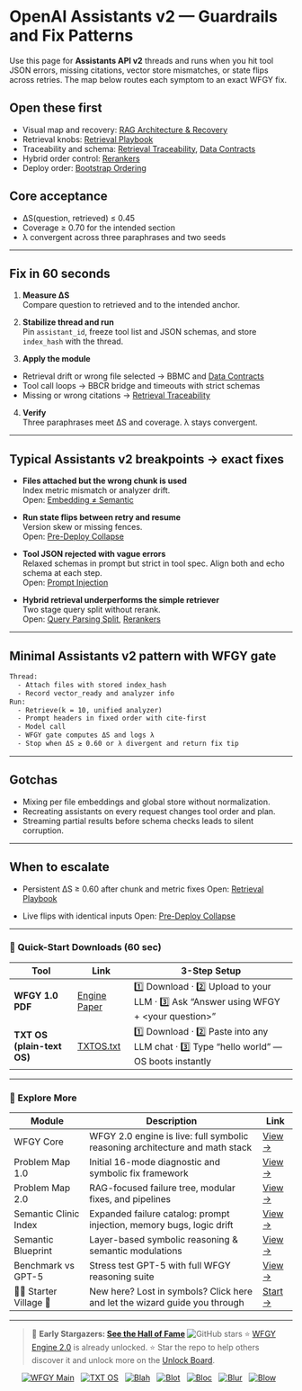 # OpenAI Assistants v2 — Guardrails and Fix Patterns

Use this page for **Assistants API v2** threads and runs when you hit tool JSON errors, missing citations, vector store mismatches, or state flips across retries. The map below routes each symptom to an exact WFGY fix.

## Open these first
- Visual map and recovery: [RAG Architecture & Recovery](https://github.com/onestardao/WFGY/blob/main/ProblemMap/rag-architecture-and-recovery.md)
- Retrieval knobs: [Retrieval Playbook](https://github.com/onestardao/WFGY/blob/main/ProblemMap/retrieval-playbook.md)
- Traceability and schema: [Retrieval Traceability](https://github.com/onestardao/WFGY/blob/main/ProblemMap/retrieval-traceability.md), [Data Contracts](https://github.com/onestardao/WFGY/blob/main/ProblemMap/data-contracts.md)
- Hybrid order control: [Rerankers](https://github.com/onestardao/WFGY/blob/main/ProblemMap/rerankers.md)
- Deploy order: [Bootstrap Ordering](https://github.com/onestardao/WFGY/blob/main/ProblemMap/bootstrap-ordering.md)

## Core acceptance
- ΔS(question, retrieved) ≤ 0.45
- Coverage ≥ 0.70 for the intended section
- λ convergent across three paraphrases and two seeds

---

## Fix in 60 seconds

1) **Measure ΔS**  
Compare question to retrieved and to the intended anchor.

2) **Stabilize thread and run**  
Pin `assistant_id`, freeze tool list and JSON schemas, and store `index_hash` with the thread.

3) **Apply the module**  
- Retrieval drift or wrong file selected → BBMC and [Data Contracts](https://github.com/onestardao/WFGY/blob/main/ProblemMap/data-contracts.md)  
- Tool call loops → BBCR bridge and timeouts with strict schemas  
- Missing or wrong citations → [Retrieval Traceability](https://github.com/onestardao/WFGY/blob/main/ProblemMap/retrieval-traceability.md)

4) **Verify**  
Three paraphrases meet ΔS and coverage. λ stays convergent.

---

## Typical Assistants v2 breakpoints → exact fixes

- **Files attached but the wrong chunk is used**  
  Index metric mismatch or analyzer drift.  
  Open: [Embedding ≠ Semantic](https://github.com/onestardao/WFGY/blob/main/ProblemMap/embedding-vs-semantic.md)

- **Run state flips between retry and resume**  
  Version skew or missing fences.  
  Open: [Pre-Deploy Collapse](https://github.com/onestardao/WFGY/blob/main/ProblemMap/predeploy-collapse.md)

- **Tool JSON rejected with vague errors**  
  Relaxed schemas in prompt but strict in tool spec. Align both and echo schema at each step.  
  Open: [Prompt Injection](https://github.com/onestardao/WFGY/blob/main/ProblemMap/prompt-injection.md)

- **Hybrid retrieval underperforms the simple retriever**  
  Two stage query split without rerank.  
  Open: [Query Parsing Split](https://github.com/onestardao/WFGY/blob/main/ProblemMap/patterns/pattern_query_parsing_split.md), [Rerankers](https://github.com/onestardao/WFGY/blob/main/ProblemMap/rerankers.md)

---

## Minimal Assistants v2 pattern with WFGY gate

```txt
Thread:
  - Attach files with stored index_hash
  - Record vector_ready and analyzer info
Run:
  - Retrieve(k = 10, unified analyzer)
  - Prompt headers in fixed order with cite-first
  - Model call
  - WFGY gate computes ΔS and logs λ
  - Stop when ΔS ≥ 0.60 or λ divergent and return fix tip
````

---

## Gotchas

* Mixing per file embeddings and global store without normalization.
* Recreating assistants on every request changes tool order and plan.
* Streaming partial results before schema checks leads to silent corruption.

---

## When to escalate

* Persistent ΔS ≥ 0.60 after chunk and metric fixes
  Open: [Retrieval Playbook](https://github.com/onestardao/WFGY/blob/main/ProblemMap/retrieval-playbook.md)

* Live flips with identical inputs
  Open: [Pre-Deploy Collapse](https://github.com/onestardao/WFGY/blob/main/ProblemMap/predeploy-collapse.md)

---

### 🔗 Quick-Start Downloads (60 sec)

| Tool                       | Link                                                                                                                                       | 3-Step Setup                                                                             |
| -------------------------- | ------------------------------------------------------------------------------------------------------------------------------------------ | ---------------------------------------------------------------------------------------- |
| **WFGY 1.0 PDF**           | [Engine Paper](https://github.com/onestardao/WFGY/blob/main/I_am_not_lizardman/WFGY_All_Principles_Return_to_One_v1.0_PSBigBig_Public.pdf) | 1️⃣ Download · 2️⃣ Upload to your LLM · 3️⃣ Ask “Answer using WFGY + \<your question>”   |
| **TXT OS (plain-text OS)** | [TXTOS.txt](https://github.com/onestardao/WFGY/blob/main/OS/TXTOS.txt)                                                                     | 1️⃣ Download · 2️⃣ Paste into any LLM chat · 3️⃣ Type “hello world” — OS boots instantly |

---

### 🧭 Explore More

| Module                   | Description                                                                  | Link                                                                                               |
| ------------------------ | ---------------------------------------------------------------------------- | -------------------------------------------------------------------------------------------------- |
| WFGY Core                | WFGY 2.0 engine is live: full symbolic reasoning architecture and math stack | [View →](https://github.com/onestardao/WFGY/tree/main/core/README.md)                              |
| Problem Map 1.0          | Initial 16-mode diagnostic and symbolic fix framework                        | [View →](https://github.com/onestardao/WFGY/tree/main/ProblemMap/README.md)                        |
| Problem Map 2.0          | RAG-focused failure tree, modular fixes, and pipelines                       | [View →](https://github.com/onestardao/WFGY/blob/main/ProblemMap/rag-architecture-and-recovery.md) |
| Semantic Clinic Index    | Expanded failure catalog: prompt injection, memory bugs, logic drift         | [View →](https://github.com/onestardao/WFGY/blob/main/ProblemMap/SemanticClinicIndex.md)           |
| Semantic Blueprint       | Layer-based symbolic reasoning & semantic modulations                        | [View →](https://github.com/onestardao/WFGY/tree/main/SemanticBlueprint/README.md)                 |
| Benchmark vs GPT-5       | Stress test GPT-5 with full WFGY reasoning suite                             | [View →](https://github.com/onestardao/WFGY/tree/main/benchmarks/benchmark-vs-gpt5/README.md)      |
| 🧙‍♂️ Starter Village 🏡 | New here? Lost in symbols? Click here and let the wizard guide you through   | [Start →](https://github.com/onestardao/WFGY/blob/main/StarterVillage/README.md)                   |

---

> 👑 **Early Stargazers: [See the Hall of Fame](https://github.com/onestardao/WFGY/tree/main/stargazers)** <img src="https://img.shields.io/github/stars/onestardao/WFGY?style=social" alt="GitHub stars"> ⭐ [WFGY Engine 2.0](https://github.com/onestardao/WFGY/blob/main/core/README.md) is already unlocked. ⭐ Star the repo to help others discover it and unlock more on the [Unlock Board](https://github.com/onestardao/WFGY/blob/main/STAR_UNLOCKS.md).

<div align="center">

[![WFGY Main](https://img.shields.io/badge/WFGY-Main-red?style=flat-square)](https://github.com/onestardao/WFGY)
 
[![TXT OS](https://img.shields.io/badge/TXT%20OS-Reasoning%20OS-orange?style=flat-square)](https://github.com/onestardao/WFGY/tree/main/OS)
 
[![Blah](https://img.shields.io/badge/Blah-Semantic%20Embed-yellow?style=flat-square)](https://github.com/onestardao/WFGY/tree/main/OS/BlahBlahBlah)
 
[![Blot](https://img.shields.io/badge/Blot-Persona%20Core-green?style=flat-square)](https://github.com/onestardao/WFGY/tree/main/OS/BlotBlotBlot)
 
[![Bloc](https://img.shields.io/badge/Bloc-Reasoning%20Compiler-blue?style=flat-square)](https://github.com/onestardao/WFGY/tree/main/OS/BlocBlocBloc)
 
[![Blur](https://img.shields.io/badge/Blur-Text2Image%20Engine-navy?style=flat-square)](https://github.com/onestardao/WFGY/tree/main/OS/BlurBlurBlur)
 
[![Blow](https://img.shields.io/badge/Blow-Game%20Logic-purple?style=flat-square)](https://github.com/onestardao/WFGY/tree/main/OS/BlowBlowBlow)
 

</div>
